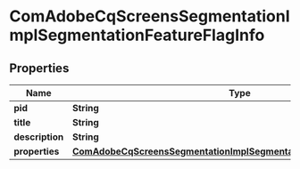 

# ComAdobeCqScreensSegmentationImplSegmentationFeatureFlagInfo

## Properties

Name | Type | Description | Notes
------------ | ------------- | ------------- | -------------
**pid** | **String** |  |  [optional]
**title** | **String** |  |  [optional]
**description** | **String** |  |  [optional]
**properties** | [**ComAdobeCqScreensSegmentationImplSegmentationFeatureFlagProperties**](ComAdobeCqScreensSegmentationImplSegmentationFeatureFlagProperties.md) |  |  [optional]



